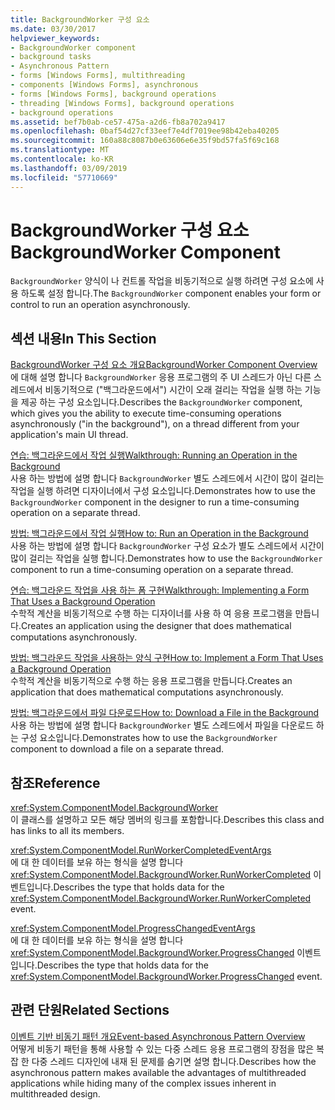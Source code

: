```yaml
---
title: BackgroundWorker 구성 요소
ms.date: 03/30/2017
helpviewer_keywords:
- BackgroundWorker component
- background tasks
- Asynchronous Pattern
- forms [Windows Forms], multithreading
- components [Windows Forms], asynchronous
- forms [Windows Forms], background operations
- threading [Windows Forms], background operations
- background operations
ms.assetid: bef7b0ab-ce57-475a-a2d6-fb8a702a9417
ms.openlocfilehash: 0baf54d27cf33eef7e4df7019ee98b42eba40205
ms.sourcegitcommit: 160a88c8087b0e63606e6e35f9bd57fa5f69c168
ms.translationtype: MT
ms.contentlocale: ko-KR
ms.lasthandoff: 03/09/2019
ms.locfileid: "57710669"
---
```

# <a name="backgroundworker-component"></a><span data-ttu-id="37ac3-102">BackgroundWorker 구성 요소</span><span class="sxs-lookup"><span data-stu-id="37ac3-102">BackgroundWorker Component</span></span>
<span data-ttu-id="37ac3-103">`BackgroundWorker` 양식이 나 컨트롤 작업을 비동기적으로 실행 하려면 구성 요소에 사용 하도록 설정 합니다.</span><span class="sxs-lookup"><span data-stu-id="37ac3-103">The `BackgroundWorker` component enables your form or control to run an operation asynchronously.</span></span>  
  
## <a name="in-this-section"></a><span data-ttu-id="37ac3-104">섹션 내용</span><span class="sxs-lookup"><span data-stu-id="37ac3-104">In This Section</span></span>  
 [<span data-ttu-id="37ac3-105">BackgroundWorker 구성 요소 개요</span><span class="sxs-lookup"><span data-stu-id="37ac3-105">BackgroundWorker Component Overview</span></span>](backgroundworker-component-overview.md)  
 <span data-ttu-id="37ac3-106">에 대해 설명 합니다 `BackgroundWorker` 응용 프로그램의 주 UI 스레드가 아닌 다른 스레드에서 비동기적으로 ("백그라운드에서") 시간이 오래 걸리는 작업을 실행 하는 기능을 제공 하는 구성 요소입니다.</span><span class="sxs-lookup"><span data-stu-id="37ac3-106">Describes the `BackgroundWorker` component, which gives you the ability to execute time-consuming operations asynchronously ("in the background"), on a thread different from your application's main UI thread.</span></span>  
  
 [<span data-ttu-id="37ac3-107">연습: 백그라운드에서 작업 실행</span><span class="sxs-lookup"><span data-stu-id="37ac3-107">Walkthrough: Running an Operation in the Background</span></span>](walkthrough-running-an-operation-in-the-background.md)  
 <span data-ttu-id="37ac3-108">사용 하는 방법에 설명 합니다 `BackgroundWorker` 별도 스레드에서 시간이 많이 걸리는 작업을 실행 하려면 디자이너에서 구성 요소입니다.</span><span class="sxs-lookup"><span data-stu-id="37ac3-108">Demonstrates how to use the `BackgroundWorker` component in the designer to run a time-consuming operation on a separate thread.</span></span>  
  
 [<span data-ttu-id="37ac3-109">방법: 백그라운드에서 작업 실행</span><span class="sxs-lookup"><span data-stu-id="37ac3-109">How to: Run an Operation in the Background</span></span>](how-to-run-an-operation-in-the-background.md)  
 <span data-ttu-id="37ac3-110">사용 하는 방법에 설명 합니다 `BackgroundWorker` 구성 요소가 별도 스레드에서 시간이 많이 걸리는 작업을 실행 합니다.</span><span class="sxs-lookup"><span data-stu-id="37ac3-110">Demonstrates how to use the `BackgroundWorker` component to run a time-consuming operation on a separate thread.</span></span>  
  
 [<span data-ttu-id="37ac3-111">연습: 백그라운드 작업을 사용 하는 폼 구현</span><span class="sxs-lookup"><span data-stu-id="37ac3-111">Walkthrough: Implementing a Form That Uses a Background Operation</span></span>](walkthrough-implementing-a-form-that-uses-a-background-operation.md)  
 <span data-ttu-id="37ac3-112">수학적 계산을 비동기적으로 수행 하는 디자이너를 사용 하 여 응용 프로그램을 만듭니다.</span><span class="sxs-lookup"><span data-stu-id="37ac3-112">Creates an application using the designer that does mathematical computations asynchronously.</span></span>  
  
 [<span data-ttu-id="37ac3-113">방법: 백그라운드 작업을 사용하는 양식 구현</span><span class="sxs-lookup"><span data-stu-id="37ac3-113">How to: Implement a Form That Uses a Background Operation</span></span>](how-to-implement-a-form-that-uses-a-background-operation.md)  
 <span data-ttu-id="37ac3-114">수학적 계산을 비동기적으로 수행 하는 응용 프로그램을 만듭니다.</span><span class="sxs-lookup"><span data-stu-id="37ac3-114">Creates an application that does mathematical computations asynchronously.</span></span>  
  
 [<span data-ttu-id="37ac3-115">방법: 백그라운드에서 파일 다운로드</span><span class="sxs-lookup"><span data-stu-id="37ac3-115">How to: Download a File in the Background</span></span>](how-to-download-a-file-in-the-background.md)  
 <span data-ttu-id="37ac3-116">사용 하는 방법에 설명 합니다 `BackgroundWorker` 별도 스레드에서 파일을 다운로드 하는 구성 요소입니다.</span><span class="sxs-lookup"><span data-stu-id="37ac3-116">Demonstrates how to use the `BackgroundWorker` component to download a file on a separate thread.</span></span>  
  
## <a name="reference"></a><span data-ttu-id="37ac3-117">참조</span><span class="sxs-lookup"><span data-stu-id="37ac3-117">Reference</span></span>  
 <xref:System.ComponentModel.BackgroundWorker>  
 <span data-ttu-id="37ac3-118">이 클래스를 설명하고 모든 해당 멤버의 링크를 포함합니다.</span><span class="sxs-lookup"><span data-stu-id="37ac3-118">Describes this class and has links to all its members.</span></span>  
  
 <xref:System.ComponentModel.RunWorkerCompletedEventArgs>  
 <span data-ttu-id="37ac3-119">에 대 한 데이터를 보유 하는 형식을 설명 합니다 <xref:System.ComponentModel.BackgroundWorker.RunWorkerCompleted> 이벤트입니다.</span><span class="sxs-lookup"><span data-stu-id="37ac3-119">Describes the type that holds data for the <xref:System.ComponentModel.BackgroundWorker.RunWorkerCompleted> event.</span></span>  
  
 <xref:System.ComponentModel.ProgressChangedEventArgs>  
 <span data-ttu-id="37ac3-120">에 대 한 데이터를 보유 하는 형식을 설명 합니다 <xref:System.ComponentModel.BackgroundWorker.ProgressChanged> 이벤트입니다.</span><span class="sxs-lookup"><span data-stu-id="37ac3-120">Describes the type that holds data for the <xref:System.ComponentModel.BackgroundWorker.ProgressChanged> event.</span></span>  
  
## <a name="related-sections"></a><span data-ttu-id="37ac3-121">관련 단원</span><span class="sxs-lookup"><span data-stu-id="37ac3-121">Related Sections</span></span>  
 [<span data-ttu-id="37ac3-122">이벤트 기반 비동기 패턴 개요</span><span class="sxs-lookup"><span data-stu-id="37ac3-122">Event-based Asynchronous Pattern Overview</span></span>](../../../standard/asynchronous-programming-patterns/event-based-asynchronous-pattern-overview.md)  
 <span data-ttu-id="37ac3-123">어떻게 비동기 패턴을 통해 사용할 수 있는 다중 스레드 응용 프로그램의 장점을 많은 복잡 한 다중 스레드 디자인에 내재 된 문제를 숨기면 설명 합니다.</span><span class="sxs-lookup"><span data-stu-id="37ac3-123">Describes how the asynchronous pattern makes available the advantages of multithreaded applications while hiding many of the complex issues inherent in multithreaded design.</span></span>
